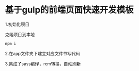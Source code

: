 # 基于gulp的前端页面快速开发模板

1.初始化项目

克隆项目到本地

```bash
npm i
```

2.在app文件夹下建立对应文件书写代码

3.集成了sass编译，rem转换，自动刷新